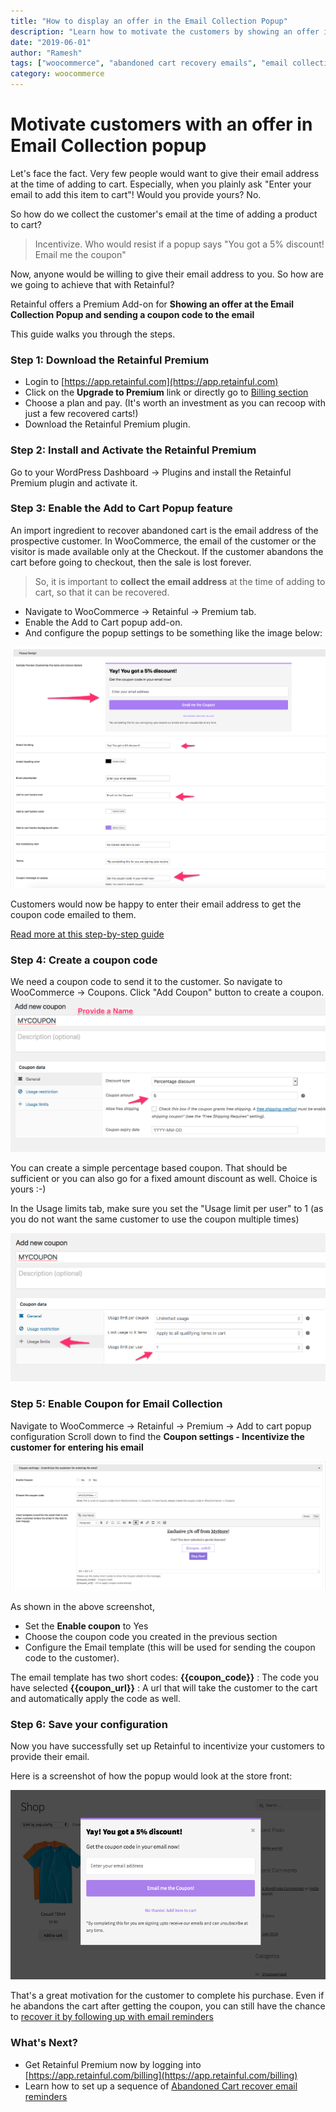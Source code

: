 ```yaml
---
title: "How to display an offer in the Email Collection Popup"
description: "Learn how to motivate the customers by showing an offer in the Email Collection Popup at the time of adding an item to cart"
date: "2019-06-01"
author: "Ramesh"
tags: ["woocommerce", "abandoned cart recovery emails", "email collection popup", "coupon popup"]
category: woocommerce
---
```


# Motivate customers with an offer in Email Collection popup

Let's face the fact. Very few people would want to give their email address at the time of adding to cart. Especially, when you plainly ask "Enter your email to add this item to cart"! Would you provide yours? No.

So how do we collect the customer's email at the time of adding a product to cart?

> Incentivize. Who would resist if a popup says "You got a 5% discount! Email me the coupon" 

Now, anyone would be willing to give their email address to you. So how are we going to achieve that with Retainful? 

Retainful offers a Premium Add-on for **Showing an offer at the Email Collection Popup and sending a coupon code to the email**

This guide walks you through the steps.

### Step 1:  Download the Retainful Premium

- Login to [https://app.retainful.com](https://app.retainful.com)
- Click on the **Upgrade to Premium** link or directly go to [Billing section](https://app.retainful.com/billing)
- Choose a plan and pay. (It's worth an investment as you can recoop with just a few recovered carts!)
- Download the Retainful Premium plugin.

### Step 2: Install and Activate the Retainful Premium

Go to your WordPress Dashboard -> Plugins and install the Retainful Premium plugin and activate it.

### Step 3: Enable the Add to Cart Popup feature

An import ingredient to recover abandoned cart is the email address of the prospective customer.
In WooCommerce, the email of the customer or the visitor is made available only at the Checkout. If the customer abandons the cart before going to checkout, then the sale is lost forever. 

> So, it is important to **collect the email address** at the time of adding to cart, so that it can be recovered.

- Navigate to WooCommerce -> Retainful -> Premium tab. 
- Enable the Add to Cart popup add-on.
- And configure the popup settings to be something like the image below:

![Coupon for Email Collection](https://raw.githubusercontent.com/retainful/site-images/master/docs/abandoned-cart-recovery/coupon-popup-design.png)

Customers would now be happy to enter their email address to get the coupon code emailed to them.

[Read more at this step-by-step guide](https://www.retainful.com/docs/woocommerce/collect-email-address-before-adding-to-cart-in-woocommerce)


### Step 4: Create a coupon code

We need a coupon code to send it to the customer. So navigate to WooCommerce -> Coupons.
Click "Add Coupon" button to create a coupon.
![Create a coupon in WooCommerce](https://raw.githubusercontent.com/retainful/site-images/master/docs/abandoned-cart-recovery/coupon-add-new.png)

You can create a simple percentage based coupon. That should be sufficient or you can also go for a fixed amount discount as well. Choice is yours :-)

In the Usage limits tab, make sure you set the "Usage limit per user" to 1 (as you do not want the same customer to use the coupon multiple times)

![Coupon Usage Limit](https://raw.githubusercontent.com/retainful/site-images/master/docs/abandoned-cart-recovery/coupon-usage-limit.png)


### Step 5: Enable Coupon for Email Collection

Navigate to WooCommerce -> Retainful -> Premium -> Add to cart popup configuration
Scroll down to find the **Coupon settings - Incentivize the customer for entering his email**

![Incentivize settings](https://raw.githubusercontent.com/retainful/site-images/master/docs/abandoned-cart-recovery/coupon-email-collection.png)

As shown in the above screenshot,
- Set the **Enable coupon** to Yes
- Choose the coupon code you created in the previous section
- Configure the Email template (this will be used for sending the coupon code to the customer). 

The email template has two short codes:
**{{coupon_code}}** : The code you have selected
**{{coupon_url}}** : A url that will take the customer to the cart and automatically apply the code as well.

### Step 6: Save your configuration

Now you have successfully set up Retainful to incentivize your customers to provide their email.

Here is a screenshot of how the popup would look at the store front:

![Incentivize popup](https://raw.githubusercontent.com/retainful/site-images/master/docs/abandoned-cart-recovery/coupon-popup-store-front.png)

That's a great motivation for the customer to complete his purchase. Even if he abandons the cart after getting the coupon, you can still have the chance to [recover it by following up with email reminders](https://www.retainful.com/docs/woocommerce/retainful-abandoned-cart-recovery)

### What's Next?

- Get Retainful Premium now by logging into [https://app.retainful.com/billing](https://app.retainful.com/billing) 
- Learn how to set up a sequence of [Abandoned Cart recover email reminders](https://www.retainful.com/docs/woocommerce/retainful-abandoned-cart-recovery)
